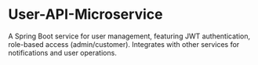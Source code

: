 # User-API-Microservice
A Spring Boot service for user management, featuring JWT authentication, role-based access (admin/customer). Integrates with other services for notifications and user operations.
